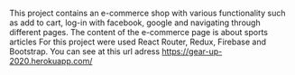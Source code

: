  This project contains an e-commerce shop with various functionality such as add to cart, log-in with facebook, google and navigating through different pages.
 The content of the e-commerce page is about sports articles
 For this project were used React Router, Redux, Firebase and Bootstrap.
 You can see at this url adress https://gear-up-2020.herokuapp.com/

